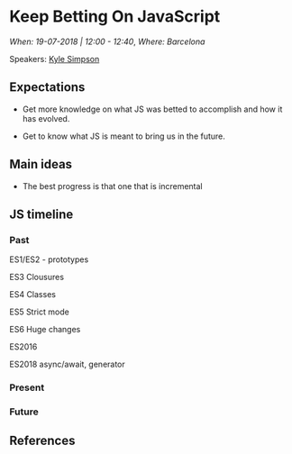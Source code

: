 # Keep Betting On JavaScript

*When: 19-07-2018 | 12:00 - 12:40*, *Where: Barcelona*

Speakers: [Kyle Simpson](https://jscamp.tech/speakers/kyle-simpson)

## Expectations

- Get more knowledge on what JS was betted to accomplish and how it has evolved.

- Get to know what JS is meant to bring us in the future.

## Main ideas

- The best progress is that one that is incremental

## JS timeline

### Past

ES1/ES2 - prototypes

ES3 Clousures

ES4 Classes

ES5 Strict mode

ES6 Huge changes

ES2016

ES2018 async/await, generator

### Present

### Future

## References
